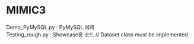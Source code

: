 # MIMIC3
Demo_PyMySQL.py : PyMySQL 예제  
Testing_rough.py : Showcase용 코드 // Dataset class must be implemented  
